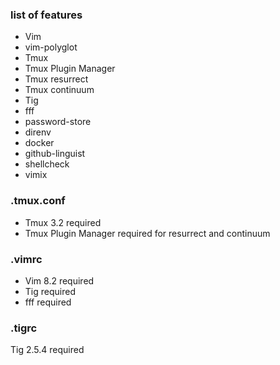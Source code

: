 ### list of features

- Vim
- vim-polyglot
- Tmux
- Tmux Plugin Manager
- Tmux resurrect
- Tmux continuum
- Tig
- fff
- password-store
- direnv
- docker
- github-linguist
- shellcheck
- vimix

### .tmux.conf

- Tmux 3.2 required
- Tmux Plugin Manager required for resurrect and continuum

### .vimrc

- Vim 8.2 required
- Tig required
- fff required

### .tigrc

Tig 2.5.4 required
